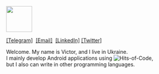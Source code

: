 <img width=70 src="https://raw.githubusercontent.com/yurijserrano/Github-Profile-Readme-Logos/042e36c55d4d757621dedc4f03108213fbb57ec4/ides/intellij.svg">

<a href="https://t.me/kotleni">[Telegram]</a>&nbsp;
<a href="mailto:yavarenikya@gmail.com">[Email]</a>&nbsp;
<a href="https://www.linkedin.com/in/victor-varenik-73324122a/">[LinkedIn]</a>
<a href="https://twitter.com/kotleni_">[Twitter]</a>

Welcome. My name is Victor, and I live in Ukraine.<br>
I mainly develop Android applications using ![Hits-of-Code](https://img.shields.io/badge/kotlin-%230095D5.svg?style=flat-square&logo=kotlin&logoColor=white),<br> but I also can write in other programming languages. 
